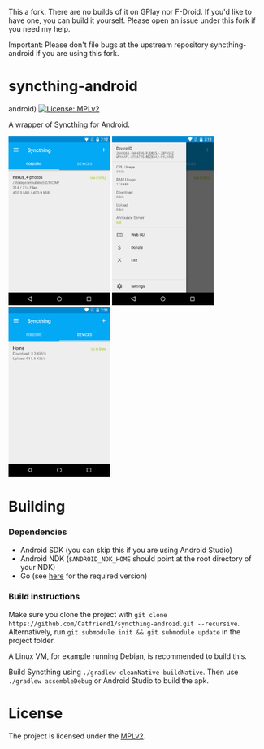 This a fork. There are no builds of it on GPlay nor F-Droid. If you'd like to have one, you can build it yourself. Please open an issue under this fork if you need my help.

Important: Please don't file bugs at the upstream repository syncthing-android if you are using this fork.

# syncthing-android
android)
[![License: MPLv2](https://img.shields.io/badge/License-MPLv2-blue.svg)](https://opensource.org/licenses/MPL-2.0)

A wrapper of [Syncthing](https://github.com/syncthing/syncthing) for Android.

<img src="app/src/main/play/en-GB/listing/phoneScreenshots/screenshot_phone_1.png" alt="screenshot 1" width="200" /> <img src="app/src/main/play/en-GB/listing/phoneScreenshots/screenshot_phone_2.png" alt="screenshot 2" width="200" /> <img src="app/src/main/play/en-GB/listing/phoneScreenshots/screenshot_phone_3.png" alt="screenshot 3" width="200" />

# Building

### Dependencies
- Android SDK (you can skip this if you are using Android Studio)
- Android NDK (`$ANDROID_NDK_HOME` should point at the root directory of your NDK)
- Go (see [here](https://docs.syncthing.net/dev/building.html#prerequisites) for the required version)

### Build instructions

Make sure you clone the project with
`git clone https://github.com/Catfriend1/syncthing-android.git --recursive`. Alternatively, run
`git submodule init && git submodule update` in the project folder.

A Linux VM, for example running Debian, is recommended to build this.

Build Syncthing using `./gradlew cleanNative buildNative`. Then use `./gradlew assembleDebug` or
Android Studio to build the apk.

# License

The project is licensed under the [MPLv2](LICENSE).
